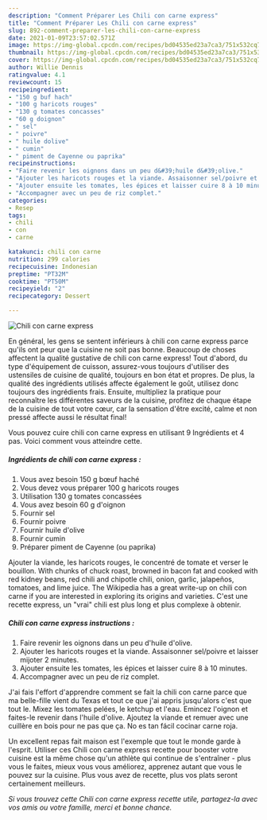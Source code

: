 ```yaml
---
description: "Comment Préparer Les Chili con carne express"
title: "Comment Préparer Les Chili con carne express"
slug: 892-comment-preparer-les-chili-con-carne-express
date: 2021-01-09T23:57:02.571Z
image: https://img-global.cpcdn.com/recipes/bd04535ed23a7ca3/751x532cq70/chili-con-carne-express-photo-principale-de-la-recette.jpg
thumbnail: https://img-global.cpcdn.com/recipes/bd04535ed23a7ca3/751x532cq70/chili-con-carne-express-photo-principale-de-la-recette.jpg
cover: https://img-global.cpcdn.com/recipes/bd04535ed23a7ca3/751x532cq70/chili-con-carne-express-photo-principale-de-la-recette.jpg
author: Willie Dennis
ratingvalue: 4.1
reviewcount: 15
recipeingredient:
- "150 g buf hach"
- "100 g haricots rouges"
- "130 g tomates concasses"
- "60 g doignon"
- " sel"
- " poivre"
- " huile dolive"
- " cumin"
- " piment de Cayenne ou paprika"
recipeinstructions:
- "Faire revenir les oignons dans un peu d&#39;huile d&#39;olive."
- "Ajouter les haricots rouges et la viande. Assaisonner sel/poivre et laisser mijoter 2 minutes."
- "Ajouter ensuite les tomates, les épices et laisser cuire 8 à 10 minutes."
- "Accompagner avec un peu de riz complet."
categories:
- Resep
tags:
- chili
- con
- carne

katakunci: chili con carne 
nutrition: 299 calories
recipecuisine: Indonesian
preptime: "PT32M"
cooktime: "PT50M"
recipeyield: "2"
recipecategory: Dessert

---
```



![Chili con carne express](https://img-global.cpcdn.com/recipes/bd04535ed23a7ca3/751x532cq70/chili-con-carne-express-photo-principale-de-la-recette.jpg)

En général, les gens se sentent inférieurs à chili con carne express parce qu'ils ont peur que la cuisine ne soit pas bonne. Beaucoup de choses affectent la qualité gustative de chili con carne express! Tout d'abord, du type d'équipement de cuisson, assurez-vous toujours d'utiliser des ustensiles de cuisine de qualité, toujours en bon état et propres. De plus, la qualité des ingrédients utilisés affecte également le goût, utilisez donc toujours des ingrédients frais. Ensuite, multipliez la pratique pour reconnaître les différentes saveurs de la cuisine, profitez de chaque étape de la cuisine de tout votre cœur, car la sensation d'être excité, calme et non pressé affecte aussi le résultat final!

<!--inarticleads1-->

Vous pouvez cuire chili con carne express en utilisant 9 Ingrédients et 4 pas. Voici comment vous atteindre cette.

##### Ingrédients de chili con carne express :

1. Vous avez besoin 150 g bœuf haché
1. Vous devez vous préparer 100 g haricots rouges
1. Utilisation 130 g tomates concassées
1. Vous avez besoin 60 g d&#39;oignon
1. Fournir  sel
1. Fournir  poivre
1. Fournir  huile d&#39;olive
1. Fournir  cumin
1. Préparer  piment de Cayenne (ou paprika)


Ajouter la viande, les haricots rouges, le concentré de tomate et verser le bouillon. With chunks of chuck roast, browned in bacon fat and cooked with red kidney beans, red chili and chipotle chili, onion, garlic, jalapeños, tomatoes, and lime juice. The Wikipedia has a great write-up on chili con carne if you are interested in exploring its origins and varieties. C&#39;est une recette express, un &#34;vrai&#34; chili est plus long et plus complexe à obtenir. 

<!--inarticleads2-->

##### Chili con carne express instructions :

1. Faire revenir les oignons dans un peu d&#39;huile d&#39;olive.
1. Ajouter les haricots rouges et la viande. Assaisonner sel/poivre et laisser mijoter 2 minutes.
1. Ajouter ensuite les tomates, les épices et laisser cuire 8 à 10 minutes.
1. Accompagner avec un peu de riz complet.


J&#39;ai fais l&#39;effort d&#39;apprendre comment se fait la chili con carne parce que ma belle-fille vient du Texas et tout ce que j&#39;ai appris jusqu&#39;alors c&#39;est que tout le. Mixez les tomates pelées, le ketchup et l&#39;eau. Emincez l&#39;oignon et faites-le revenir dans l&#39;huile d&#39;olive. Ajoutez la viande et remuer avec une cuillère en bois pour ne pas que ça. No es tan fácil cocinar carne roja. 

<!--inarticleads1-->

<p>
Un excellent repas fait maison est l'exemple que tout le monde garde à l'esprit. Utiliser ces Chili con carne express recette pour booster votre cuisine est la même chose qu'un athlète qui continue de s'entraîner - plus vous le faites, mieux vous vous améliorez, apprenez autant que vous le pouvez sur la cuisine. Plus vous avez de recette, plus vos plats seront certainement meilleurs.
</p>

<p>
<i>Si vous trouvez cette Chili con carne express recette utile, partagez-la avec vos amis ou votre famille, merci et bonne chance.</i>
</p>
